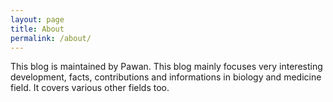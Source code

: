 ```yaml
---
layout: page
title: About
permalink: /about/
---
```


This blog is maintained by Pawan. This blog mainly focuses very interesting development, facts, contributions and informations in biology and medicine field.  It covers various other fields too.

